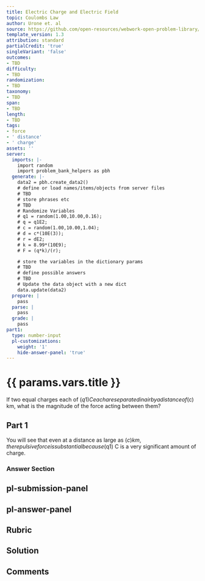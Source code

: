```yaml
---
title: Electric Charge and Electric Field
topic: Coulombs Law
author: Urone et. al
source: https://github.com/open-resources/webwork-open-problem-library/tree/master/Contrib/BrockPhysics/College_Physics_Urone/18.Electric_Field/18-03.Coulombs_Law/NU_U17_18_03_006.pg
template_version: 1.3
attribution: standard
partialCredit: 'true'
singleVariant: 'false'
outcomes:
- TBD
difficulty:
- TBD
randomization:
- TBD
taxonomy:
- TBD
span:
- TBD
length:
- TBD
tags:
- force
- ' distance'
- ' charge'
assets: ''
server:
  imports: |-
    import random
    import problem_bank_helpers as pbh
  generate: |-
    data2 = pbh.create_data2()
    # define or load names/items/objects from server files
    # TBD
    # store phrases etc
    # TBD
    # Randomize Variables
    # q1 = random(1.00,10.00,0.16);
    # q = q1E2;
    # c = random(1.00,10.00,1.04);
    # d = c*(10E(3));
    # r = dE2;
    # k = 8.99*(10E9);
    # F = (q*k)/(r);

    # store the variables in the dictionary params
    # TBD
    # define possible answers
    # TBD
    # Update the data object with a new dict
    data.update(data2)
  prepare: |
    pass
  parse: |
    pass
  grade: |
    pass
part1:
  type: number-input
  pl-customizations:
    weight: '1'
    hide-answer-panel: 'true'
---
```


# {{ params.vars.title }} 


If two equal charges each of ($q1) C each are separated in air by a distance of ($c) km, what is the magnitude of the force acting between them?

## Part 1 
You will see that even at a distance as large as ($c) km, the repulsive force is substantial because ($q1) C is a very significant amount of charge. 


 ### Answer Section


## pl-submission-panel 


## pl-answer-panel 


## Rubric 


## Solution 


## Comments 


